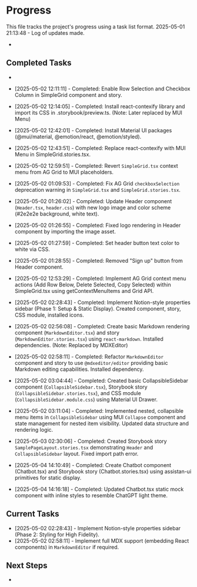 # Progress

This file tracks the project's progress using a task list format.
2025-05-01 21:13:48 - Log of updates made.

*

## Completed Tasks

*
*   [2025-05-02 12:11:11] - Completed: Enable Row Selection and Checkbox Column in SimpleGrid component and story.
*   [2025-05-02 12:14:05] - Completed: Install react-contexify library and import its CSS in .storybook/preview.ts. (Note: Later replaced by MUI Menu)
*   [2025-05-02 12:42:01] - Completed: Install Material UI packages (@mui/material, @emotion/react, @emotion/styled).
*   [2025-05-02 12:43:51] - Completed: Replace react-contexify with MUI Menu in SimpleGrid.stories.tsx.
*   [2025-05-02 12:59:51] - Completed: Revert `SimpleGrid.tsx` context menu from AG Grid to MUI placeholders.
*   [2025-05-02 01:09:53] - Completed: Fix AG Grid `checkboxSelection` deprecation warning in `SimpleGrid.tsx` and `SimpleGrid.stories.tsx`.
*   [2025-05-02 01:26:02] - Completed: Update Header component (`Header.tsx`, `header.css`) with new logo image and color scheme (#2e2e2e background, white text).
*   [2025-05-02 01:26:55] - Completed: Fixed logo rendering in Header component by importing the image asset.
*   [2025-05-02 01:27:59] - Completed: Set header button text color to white via CSS.
*   [2025-05-02 01:28:55] - Completed: Removed "Sign up" button from Header component.
*   [2025-05-02 12:53:29] - Completed: Implement AG Grid context menu actions (Add Row Below, Delete Selected, Copy Selected) within SimpleGrid.tsx using getContextMenuItems and Grid API.
*   [2025-05-02 02:28:43] - Completed: Implement Notion-style properties sidebar (Phase 1: Setup & Static Display). Created component, story, CSS module, installed icons.
*   [2025-05-02 02:56:08] - Completed: Create basic Markdown rendering component (`MarkdownEditor.tsx`) and story (`MarkdownEditor.stories.tsx`) using `react-markdown`. Installed dependencies. (Note: Replaced by MDXEditor)
*   [2025-05-02 02:58:11] - Completed: Refactor `MarkdownEditor` component and story to use `@mdxeditor/editor` providing basic Markdown editing capabilities. Installed dependency.

*   [2025-05-02 03:04:44] - Completed: Created basic CollapsibleSidebar component (`CollapsibleSidebar.tsx`), Storybook story (`CollapsibleSidebar.stories.tsx`), and CSS module (`CollapsibleSidebar.module.css`) using Material UI Drawer.
*   [2025-05-02 03:11:04] - Completed: Implemented nested, collapsible menu items in `CollapsibleSidebar` using MUI `Collapse` component and state management for nested item visibility. Updated data structure and rendering logic.
*   [2025-05-03 02:30:06] - Completed: Created Storybook story `SamplePageLayout.stories.tsx` demonstrating `Header` and `CollapsibleSidebar` layout. Fixed import path error.
*   [2025-05-04 14:10:49] - Completed: Create Chatbot component (Chatbot.tsx) and Storybook story (Chatbot.stories.tsx) using assistan-ui primitives for static display.
*   [2025-05-04 14:16:18] - Completed: Updated Chatbot.tsx static mock component with inline styles to resemble ChatGPT light theme.
## Current Tasks

*   [2025-05-02 02:28:43] - Implement Notion-style properties sidebar (Phase 2: Styling for High Fidelity).
*   [2025-05-02 02:58:11] - Implement full MDX support (embedding React components) in `MarkdownEditor` if required.

## Next Steps

*